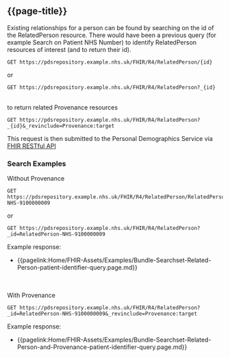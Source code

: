 ## {{page-title}}

Existing relationships for a person can be found by searching on the id of the RelatedPerson resource. There would have been a previous query (for example Search on Patient NHS Number) to identify RelatedPerson resources of interest (and to return their id).

```
GET https://pdsrepository.example.nhs.uk/FHIR/R4/RelatedPerson/{id}
```
or
```
GET https://pdsrepository.example.nhs.uk/FHIR/R4/RelatedPerson?_{id}
```
<br/>to return related Provenance resources
```
GET https://pdsrepository.example.nhs.uk/FHIR/R4/RelatedPerson?_{id}&_revinclude=Provenance:target

```
This request is then submitted to the Personal Demographics Service via [FHIR RESTful API](https://hl7.org/fhir/R4/http.html)  


### Search Examples

Without Provenance
```
GET https://pdsrepository.example.nhs.uk/FHIR/R4/RelatedPerson/RelatedPerson-NHS-9100000009
```
or
```
GET https://pdsrepository.example.nhs.uk/FHIR/R4/RelatedPerson?_id=RelatedPerson-NHS-9100000009
```
Example response:
- {{pagelink:Home/FHIR-Assets/Examples/Bundle-Searchset-Related-Person-patient-identifier-query.page.md}}

<br/><br/>
With Provenance
```
GET https://pdsrepository.example.nhs.uk/FHIR/R4/RelatedPerson?_id=RelatedPerson-NHS-9100000009&_revinclude=Provenance:target
```
Example response:
- {{pagelink:Home/FHIR-Assets/Examples/Bundle-Searchset-Related-Person-and-Provenance-patient-identifier-query.page.md}} 
